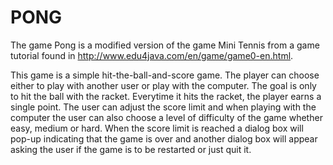 # PONG


The game Pong is a modified version of the game Mini Tennis from a game tutorial found in http://www.edu4java.com/en/game/game0-en.html.

This game is a simple hit-the-ball-and-score game. The player can choose either to play with another user or play with the computer. The goal is only to hit the ball with the racket. Everytime it hits the racket, the player earns a single point. The user can adjust the score limit and when playing with the computer the user can also choose a level of difficulty of the game whether easy, medium or hard. When the score limit is reached a dialog box will pop-up indicating that the game is over and another dialog box will appear asking the user if the game is to be restarted or just quit it. 
